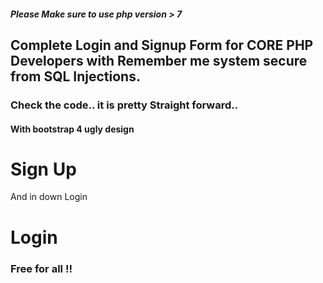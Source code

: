 <!DOCTYPE html>
<html lang="en">
<head>
    <meta charset="UTF-8">
    <meta name="viewport" content="width=device-width, initial-scale=1.0">
    <meta http-equiv="X-UA-Compatible" content="ie=edge">
    <link rel="stylesheet" href="https://maxcdn.bootstrapcdn.com/bootstrap/4.0.0/css/bootstrap.min.css">

</head>
<body>

   <div class="container">
    <h5>Please Make sure to use php version > 7</h5> 
<h2 class="mb-3 mt-3 center">Complete Login and Signup Form for CORE PHP Developers with Remember me system secure from SQL Injections.</h2>
<h3 class='mb-3 center mt-2'>Check the code.. it is pretty Straight forward..</h3>
<h4>With bootstrap 4 ugly design</h4>
</div>
<div class="container">
<h1>Sign Up</h1>

<p>And in down Login</p>

<h1>Login</h1>


<h3> Free for all !! </h3>

</body>
</html>
